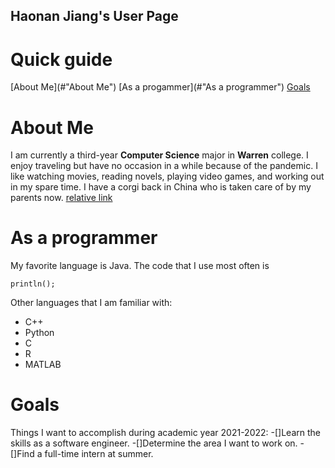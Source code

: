 ## Haonan Jiang's User Page
# Quick guide
[About Me](#"About Me")
[As a progammer](#"As a programmer")
[Goals](#Goals)
# About Me
I am currently a third-year **Computer Science** major in **Warren** college. I enjoy traveling but have no occasion in a while because of the pandemic. I like watching movies, reading novels, playing video games, and working out in my spare time. I have a corgi back in China who is taken care of by my parents now.
[relative link](corgi.jpg)
# As a programmer
My favorite language is Java. The code that I use most often is 
```
println();
```
Other languages that I am familiar with:
- C++
- Python
- C
- R
- MATLAB
# Goals
Things I want to accomplish during academic year 2021-2022:
-[]Learn the skills as a software engineer.
-[]Determine the area I want to work on.
-[]Find a full-time intern at summer.

